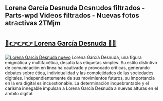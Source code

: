 ## Lorena García Desnuda D𝚎sn𝚞dos filtr𝚊dos - Parts-wpd Vid𝚎os filtr𝚊dos - N𝚞evas f𝚘tos atr𝚊ctivas 2TMjm

# <h2><a href="http://mb62tn.tromn.icu/?c=Lorena+Garc%c3%ada+Desnuda">🔗👉👉👉 Lorena García Desnuda 🔗🔗</a></h2>

[![Lorena García Desnuda nuevo](https://i.imgur.com/pEAQMta.gif)](http://mb62tn.tromn.icu/?c=Lorena+Garc%c3%ada+Desnuda)
Lorena García Desnuda, una figura enigmática y multifacética, desafía las etiquetas simples. Su estilo distintivo de comunicación en línea ha cautivado y provocado críticas, generando debates sobre ética, individualidad y las complejidades de las sociedades digitales. Independientemente de sus movimientos futuros, su importancia en la era digital es incuestionable. La determinación inquebrantable y el carisma innegable impulsan a Lorena García Desnuda a nuevas alturas en el ámbito digital.
